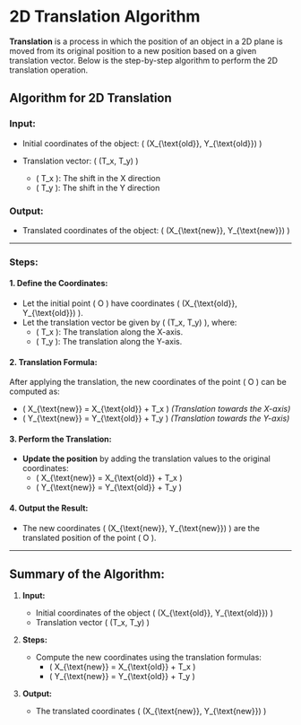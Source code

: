 # 2D Translation Algorithm

**Translation** is a process in which the position of an object in a 2D plane is moved from its original position to a new position based on a given translation vector. Below is the step-by-step algorithm to perform the 2D translation operation.

## **Algorithm for 2D Translation**

### **Input:**
- Initial coordinates of the object: 
  \( (X_{\text{old}}, Y_{\text{old}}) \)
  
- Translation vector: 
  \( (T_x, T_y) \)
  - \( T_x \): The shift in the X direction
  - \( T_y \): The shift in the Y direction

### **Output:**
- Translated coordinates of the object:
  \( (X_{\text{new}}, Y_{\text{new}}) \)

---

### **Steps:**

#### 1. **Define the Coordinates:**
   - Let the initial point \( O \) have coordinates \( (X_{\text{old}}, Y_{\text{old}}) \).
   - Let the translation vector be given by \( (T_x, T_y) \), where:
     - \( T_x \): The translation along the X-axis.
     - \( T_y \): The translation along the Y-axis.

#### 2. **Translation Formula:**
   After applying the translation, the new coordinates of the point \( O \) can be computed as:
   - \( X_{\text{new}} = X_{\text{old}} + T_x \)  *(Translation towards the X-axis)*
   - \( Y_{\text{new}} = Y_{\text{old}} + T_y \)  *(Translation towards the Y-axis)*

#### 3. **Perform the Translation:**
   - **Update the position** by adding the translation values to the original coordinates:
     - \( X_{\text{new}} = X_{\text{old}} + T_x \)
     - \( Y_{\text{new}} = Y_{\text{old}} + T_y \)

#### 4. **Output the Result:**
   - The new coordinates \( (X_{\text{new}}, Y_{\text{new}}) \) are the translated position of the point \( O \).

---

## **Summary of the Algorithm:**

1. **Input:**
   - Initial coordinates of the object \( (X_{\text{old}}, Y_{\text{old}}) \)
   - Translation vector \( (T_x, T_y) \)
   
2. **Steps:**
   - Compute the new coordinates using the translation formulas:
     - \( X_{\text{new}} = X_{\text{old}} + T_x \)
     - \( Y_{\text{new}} = Y_{\text{old}} + T_y \)

3. **Output:**
   - The translated coordinates \( (X_{\text{new}}, Y_{\text{new}}) \)

